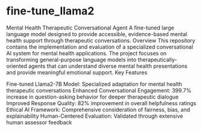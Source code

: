 # fine-tune_llama2

Mental Health Therapeutic Conversational Agent
A fine-tuned large language model designed to provide accessible, evidence-based mental health support through therapeutic conversations.
Overview
This repository contains the implementation and evaluation of a specialized conversational AI system for mental health applications. The project focuses on transforming general-purpose language models into therapeutically-oriented agents that can understand diverse mental health presentations and provide meaningful emotional support.
Key Features

Fine-tuned Llama2-7B Model: Specialized adaptation for mental health therapeutic conversations
Enhanced Conversational Engagement: 399.7% increase in question-asking behavior for deeper therapeutic dialogue
Improved Response Quality: 82% improvement in overall helpfulness ratings
Ethical AI Framework: Comprehensive consideration of fairness, bias, and explainability
Human-Centered Evaluation: Validated through extensive human assessor feedback

